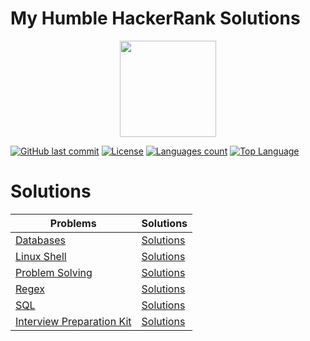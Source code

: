 # My Humble HackerRank Solutions

<p align="center">
    <a href="https://www.hackerrank.com/chickenquest">
        <img height="154" src="https://upload.wikimedia.org/wikipedia/commons/6/6a/Hackerrank_meaningful_logo.svg">
    </a>
</p>

[![GitHub last commit](https://img.shields.io/github/last-commit/flapdragon/hackerrank.svg)](https://github.com/flapdragon/hackerrank/commits/master)
[![License](https://img.shields.io/github/license/flapdragon/hackerrank.svg)](https://github.com/flapdragon/hackerrank/blob/master/LICENSE)
[![Languages count](https://img.shields.io/github/languages/count/flapdragon/Hackerrank.svg)]()
[![Top Language](https://img.shields.io/github/languages/top/flapdragon/Hackerrank.svg)]()

# Solutions

|Problems|Solutions|
|---|---|
|[Databases](https://www.hackerrank.com/domains/databases)|[Solutions](databases)|
|[Linux Shell](https://www.hackerrank.com/domains/shell)|[Solutions](linux-shell)|
|[Problem Solving](https://www.hackerrank.com/domains/algorithms)|[Solutions](problem-solving)|
|[Regex](https://www.hackerrank.com/domains/regex)|[Solutions](regex)|
|[SQL](https://www.hackerrank.com/domains/sql)|[Solutions](sql)|
|[Interview Preparation Kit](https://www.hackerrank.com/interview/interview-preparation-kit)|[Solutions](interview-preparation-kit)|
